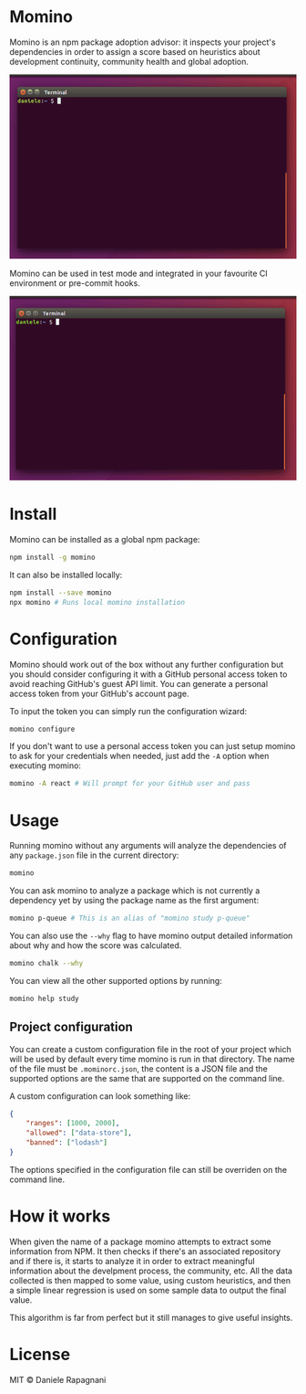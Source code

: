 # Momino

Momino is an npm package adoption advisor: it inspects your project's dependencies in order to assign a score based on heuristics about development continuity, community health and global adoption.

![Momino](https://raw.githubusercontent.com/daniele-rapagnani/momino/master/docs/momino.gif)

Momino can be used in test mode and integrated in your favourite CI environment or pre-commit hooks.

![Momino Test Mode](https://raw.githubusercontent.com/daniele-rapagnani/momino/master/docs/momino_test.gif)

# Install

Momino can be installed as a global npm package:

```bash
npm install -g momino
```

It can also be installed locally:

```bash
npm install --save momino
npx momino # Runs local momino installation
```

# Configuration

Momino should work out of the box without any further configuration but
you should consider configuring it with a GitHub personal access token
to avoid reaching GitHub's guest API limit.
You can generate a personal access token from your GitHub's account page.

To input the token you can simply run the configuration wizard:

```bash
momino configure
```

If you don't want to use a personal access token you
can just setup momino to ask for your credentials
when needed, just add the `-A` option when executing
momino:

```bash
momino -A react # Will prompt for your GitHub user and pass
```

# Usage

Running momino without any arguments will analyze the
dependencies of any `package.json` file in the current
directory:

```bash
momino
```

You can ask momino to analyze a package which is not
currently a dependency yet by using the package name
as the first argument:

```bash
momino p-queue # This is an alias of "momino study p-queue"
```

You can also use the `--why` flag to have momino
output detailed information about why and how
the score was calculated.

```bash
momino chalk --why
```

You can view all the other supported options by running:
```bash
momino help study
```

## Project configuration

You can create a custom configuration file in the root
of your project which will be used by default every time
momino is run in that directory.
The name of the file must be `.mominorc.json`, the content
is a JSON file and the supported options are the same that
are supported on the command line.

A custom configuration can look something like:
```json
{
    "ranges": [1000, 2000],
    "allowed": ["data-store"],
    "banned": ["lodash"]
}
```

The options specified in the configuration file
can still be overriden on the command line.

# How it works

When given the name of a package momino attempts to extract
some information from NPM. It then checks if there's an associated
repository and if there is, it starts to analyze it in order to
extract meaningful information about the develpment process,
the community, etc. All the data collected is then mapped to some
value, using custom heuristics, and then a simple linear regression
is used on some sample data to output the final value.

This algorithm is far from perfect but it still manages to give
useful insights.

# License

MIT © Daniele Rapagnani